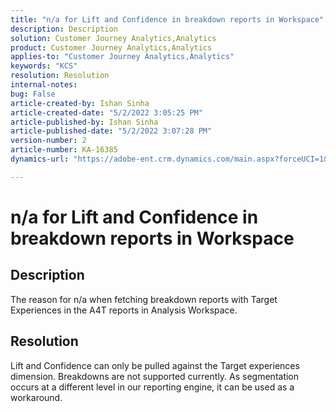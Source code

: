 ```yaml
---
title: "n/a for Lift and Confidence in breakdown reports in Workspace"
description: Description
solution: Customer Journey Analytics,Analytics
product: Customer Journey Analytics,Analytics
applies-to: "Customer Journey Analytics,Analytics"
keywords: "KCS"
resolution: Resolution
internal-notes: 
bug: False
article-created-by: Ishan Sinha
article-created-date: "5/2/2022 3:05:25 PM"
article-published-by: Ishan Sinha
article-published-date: "5/2/2022 3:07:28 PM"
version-number: 2
article-number: KA-16385
dynamics-url: "https://adobe-ent.crm.dynamics.com/main.aspx?forceUCI=1&pagetype=entityrecord&etn=knowledgearticle&id=5a3c4e4a-29ca-ec11-a7b5-6045bd00dca1"

---
```

# n/a for Lift and Confidence in breakdown reports in Workspace

## Description


The reason for n/a when fetching breakdown reports with Target Experiences in the A4T reports in Analysis Workspace.


## Resolution


Lift and Confidence can only be pulled against the Target experiences dimension. Breakdowns are not supported currently. As segmentation occurs at a different level in our reporting engine, it can be used as a workaround.


